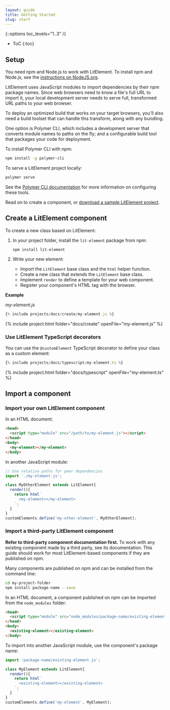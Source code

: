 ```yaml
---
layout: guide
title: Getting Started
slug: start
---
```


{::options toc_levels="1..3" /}
* ToC
{:toc}

## Setup

You need npm and Node.js to work with LitElement. To install npm and Node.js, see the [instructions on NodeJS.org](https://nodejs.org/en/).

LitElement uses JavaScript modules to import dependencies by their npm package names. Since web browsers need to know a file's full URL to import it, your local development server needs to serve full, transformed URL paths to your web browser.

To deploy an optimized build that works on your target browsers, you'll also need a build toolset that can handle this transform, along with any bundling.

One option is Polymer CLI, which includes a development server that converts module names to paths on the fly; and a configurable build tool that packages your code for deployment.

To install Polymer CLI with npm:

```bash
npm install -g polymer-cli
```

To serve a LitElement project locally:

```bash
polymer serve
```

See the [Polymer CLI documentation](https://polymer-library.polymer-project.org/3.0/docs/tools/polymer-cli) for more information on configuring these tools. 

Read on to create a component, or [download a sample LitElement project](https://github.com/PolymerLabs/start-lit-element).

## Create a LitElement component

To create a new class based on LitElement: 

1.  In your project folder, install the `lit-element` package from npm: 

    `npm install lit-element`

2.  Write your new element:

    * Import the `LitElement` base class and the `html` helper function.
    * Create a new class that extends the `LitElement` base class.
    * Implement `render` to define a template for your web component.
    * Register your component's HTML tag with the browser.

**Example**

_my-element.js_

```js
{% include projects/docs/create/my-element.js %}
```

{% include project.html folder="docs/create" openFile="my-element.js" %}

### Use LitElement TypeScript decorators

You can use the `@customElement` TypeScript decorator to define your class as a custom element:

```ts
{% include projects/docs/typescript/my-element.ts %}
```

{% include project.html folder="docs/typescript" openFile="my-element.ts" %}

## Import a component

### Import your own LitElement component

In an HTML document:

```html
<head>
  <script type="module" src="/path/to/my-element.js"></script>
</head>
<body>
  <my-element></my-element>
</body>
```

In another JavaScript module:

```js
// Use relative paths for peer dependencies
import './my-element.js';

class MyOtherElement extends LitElement{
  render(){
    return html`
      <my-element></my-element>
    `;
  }
}
customElements.define('my-other-element', MyOtherElement);
```

### Import a third-party LitElement component

**Refer to third-party component documentation first.** To work with any existing component made by a third party, see its documentation. This guide should work for most LitElement-based components if they are published on npm.

Many components are published on npm and can be installed from the command line:

```bash
cd my-project-folder
npm install package-name --save
```

In an HTML document, a component published on npm can be imported from the `node_modules` folder:

```html
<head>
  <script type="module" src="node_modules/package-name/existing-element.js"></script>
</head>
<body>
  <existing-element></existing-element>
</body>
```

To import into another JavaScript module, use the component's package name:

```js
import 'package-name/existing-element.js';

class MyElement extends LitElement{
  render(){
    return html`
      <existing-element></existing-element>
    `;
  }
}
customElements.define('my-element', MyElement);
```
